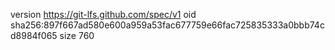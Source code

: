 version https://git-lfs.github.com/spec/v1
oid sha256:897f667ad580e600a959a53fac677759e66fac725835333a0bbb74cd8984f065
size 760
